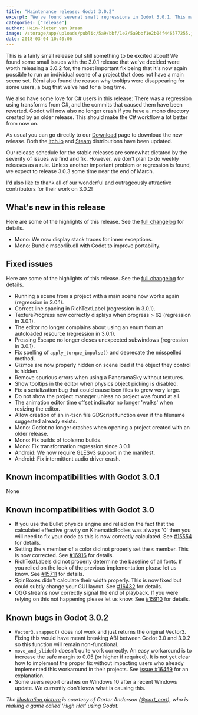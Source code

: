 ```yaml
---
title: "Maintenance release: Godot 3.0.2"
excerpt: "We've found several small regressions in Godot 3.0.1. This maintenance release addresses these and also add some features for our C# users."
categories: ["release"]
author: Hein-Pieter van Braam
image: /storage/app/uploads/public/5a9/bbf/1e2/5a9bbf1e2b04f446577255.jpg
date: 2018-03-04 10:40:06
---
```


This is a fairly small release but still something to be excited about! We found some small issues with the 3.0.1 release that we've decided were worth releasing a 3.0.2 for, the most important fix being that it's now again possible to run an individual scene of a project that does not have a main scene set. Rémi also found the reason why tooltips were disappearing for some users, a bug that we've had for a long time.

We also have some love for C# users in this release: There was a regression using transforms from C#, and the commits that caused them have been reverted. Godot will now also no longer crash if you have a .mono directory created by an older release. This should make the C# workflow a lot better from now on.

As usual you can go directly to our [Download](/download) page to download the new release. Both the [itch.io](https://godotengine.itch.io/godot) and [Steam](https://store.steampowered.com/app/404790) distributions have been updated.

Our release schedule for the stable releases are somewhat dictated by the severity of issues we find and fix. However, we don't plan to do weekly releases as a rule. Unless another important problem or regression is found, we expect to release 3.0.3 some time near the end of March.

I'd also like to thank all of our wonderful and outrageously attractive contributors for their work on 3.0.2!

## What's new in this release

Here are some of the highlights of this release. See the [full changelog](http://downloads.tuxfamily.org/godotengine/3.0.2/Godot_v3.0.2-stable_changelog.txt) for details.

* Mono: We now display stack traces for inner exceptions.
* Mono: Bundle mscorlib.dll with Godot to improve portability.

## Fixed issues

Here are some of the highlights of this release. See the [full changelog](http://downloads.tuxfamily.org/godotengine/3.0.2/Godot_v3.0.2-stable_changelog.txt) for details.

* Running a scene from a project with a main scene now works again (regression in 3.0.1). 
* Correct line spacing in RichTextLabel (regression in 3.0.1).
* TextureProgress now correctly displays when progress > 62 (regression in 3.0.1).
* The editor no longer complains about using an enum from an autoloaded resource (regression in 3.0.1).
* Pressing Escape no longer closes unexpected subwindows (regression in 3.0.1).
* Fix spelling of `apply_torque_impulse()` and deprecate the misspelled method.
* Gizmos are now properly hidden on scene load if the object they control is hidden.
* Remove spurious errors when using a PanoramaSky without textures.
* Show tooltips in the editor when physics object picking is disabled.
* Fix a serialization bug that could cause tscn files to grow very large.
* Do not show the project manager unless no project was found at all.
* The animation editor time offset indicator no longer 'walks' when resizing the editor.
* Allow creation of an in-tscn file GDScript function even if the filename suggested already exists.
* Mono: Godot no longer crashes when opening a project created with an older release.
* Mono: Fix builds of tools=no builds.
* Mono: Fix transformation regression since 3.0.1
* Android: We now require GLESv3 support in the manifest.
* Android: Fix intermittent audio driver crash.

## Known incompatibilities with Godot 3.0.1

None

## Known incompatibilities with Godot 3.0

* If you use the Bullet physics engine and relied on the fact that the calculated effective gravity on KinematicBodies was always '0' then you will need to fix your code as this is now correctly calculated. See [#15554](https://github.com/godotengine/godot/issues/15554) for details.
* Setting the `v` member of a color did not properly set the `s` member. This is now corrected. See [#16916](https://github.com/godotengine/godot/pull/16916) for details.
* RichTextLabels did not properly determine the baseline of all fonts. If you relied on the look of the previous implementation please let us know. See [#15711](https://github.com/godotengine/godot/pull/15711) for details.
* SpinBoxes didn't calculate their width properly. This is now fixed but could subtly change your GUI layout. See [#16432](https://github.com/godotengine/godot/pull/16432) for details.
* OGG streams now correctly signal the end of playback. If you were relying on this not happening please let us know. See [#15910](https://github.com/godotengine/godot/pull/15910) for details.

## <a id="known-bugs"></a> Known bugs in Godot 3.0.2

* `Vector3.snapped()` does not work and just returns the original Vector3. Fixing this would have meant breaking ABI between Godot 3.0 and 3.0.2 so this function will remain non-functional.
* `move_and_slide()` doesn't quite work correctly. An easy workaround is to increase the safe margin to 0.05 (or higher if required). It is not yet clear how to implement the proper fix without impacting users who already implemented this workaround in their projects. See [issue #16459](https://github.com/godotengine/godot/issues/16459) for an explanation.
* Some users report crashes on Windows 10 after a recent Windows update. We currently don't know what is causing this.

*The [illustration picture](https://twitter.com/cart_cart/status/970194850460004352) is courtesy of Carter Anderson ([@cart_cart](https://twitter.com/cart_cart)), who is making a game called 'High Hat' using Godot.*